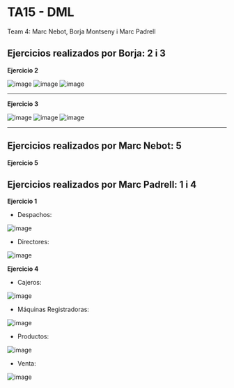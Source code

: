 # TA15 - DML
Team 4: Marc Nebot, Borja Montseny i Marc Padrell

## Ejercicios realizados por Borja: 2 i 3

**Ejercicio 2**

![image](https://user-images.githubusercontent.com/68342939/166268056-ea46a61d-45cf-4793-9b77-295387af74a3.png)
![image](https://user-images.githubusercontent.com/68342939/166269271-8b9d8f43-a651-4f7c-a37d-0046cacc8800.png)
![image](https://user-images.githubusercontent.com/68342939/166268561-7e6433ff-74a6-4944-8039-e10c673d2366.png)
<hr>

**Ejercicio 3**

![image](https://user-images.githubusercontent.com/68342939/166271127-afe40327-c1f3-454e-b73c-4f414a555308.png)
![image](https://user-images.githubusercontent.com/68342939/166289065-e9e6775c-2552-4430-b38c-4df6679fc795.png)
![image](https://user-images.githubusercontent.com/68342939/166284023-a053f157-626e-4fa0-94b1-b50ab9130ed0.png)

<hr>

## Ejercicios realizados por Marc Nebot: 5

**Ejercicio 5**



## Ejercicios realizados por Marc Padrell: 1 i 4

**Ejercicio 1**

- Despachos:

![image](https://user-images.githubusercontent.com/79224406/165275980-22fc1764-879d-4da4-93d5-de49225e36a2.png)

- Directores:

![image](https://user-images.githubusercontent.com/79224406/165276043-ab4ca099-57d0-48ac-b95c-7dc50f7b4bff.png)

**Ejercicio 4**

- Cajeros:

![image](https://user-images.githubusercontent.com/79224406/165281451-4b1db8eb-8566-4277-8d6d-8307eb4087ec.png)

- Máquinas Registradoras:

![image](https://user-images.githubusercontent.com/79224406/165281567-fd075c1a-c29d-4cfc-ba72-b3e606e39457.png)

- Productos:

![image](https://user-images.githubusercontent.com/79224406/165281620-9a773ca3-ea74-4f11-bd17-ae595b584c41.png)

- Venta:

![image](https://user-images.githubusercontent.com/79224406/165281664-cbc00d37-4566-4f75-92a8-023edbe56fe9.png)
